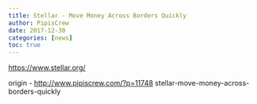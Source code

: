 ```yaml
---
title: Stellar - Move Money Across Borders Quickly
author: PipisCrew
date: 2017-12-30
categories: [news]
toc: true
---
```


https://www.stellar.org/

origin - http://www.pipiscrew.com/?p=11748 stellar-move-money-across-borders-quickly